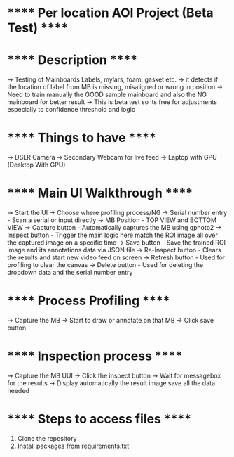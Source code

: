 # **** Per location AOI Project (Beta Test) **** #

# **** Description **** #
-> Testing of Mainboards Labels, mylars, foam, gasket etc.
-> it detects if the location of label from MB is missing, misaligned or wrong in position
-> Need to train manually the GOOD sample mainboard and also the NG mainboard for better result
-> This is beta test so its free for adjustments especially to confidence threshold and logic

# **** Things to have **** #
-> DSLR Camera
-> Secondary Webcam for live feed
-> Laptop with GPU (Desktop With GPU)

# **** Main UI Walkthrough **** #
-> Start the UI
-> Choose where profiling process/NG
-> Serial number entry - Scan a serial or input directly
-> MB Position - TOP VIEW and BOTTOM VIEW
-> Capture button - Automatically captures the MB using gphoto2
-> Inspect button - Trigger the main logic here match the ROI image all over the captured image on a specific time
-> Save button - Save the trained ROI image and its annotations data via JSON file
-> Re-Inspect button - Clears the results and start new video feed on screen
-> Refresh button - Used for profiling to clear the canvas
-> Delete button - Used for deleting the dropdown data and the serial number entry

# **** Process Profiling **** #
-> Capture the MB
-> Start to draw or annotate on that MB
-> Click save button

# **** Inspection process **** #
-> Capture the MB UUI
-> Click the inspect button
-> Wait for messagebox for the results
-> Display automatically the result image save all the data needed

# **** Steps to access files ****
1. Clone the repository
2. Install packages from requirements.txt



